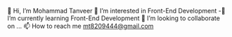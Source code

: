 ‌👋 Hi, I’m Mohammad Tanveer
‌👀 I’m interested in Front-End Development
‌-🌱 I’m currently learning Front-End Development
‌💞️ I’m looking to collaborate on ...
‌📫 How to reach me mt8209444@gmail.com
